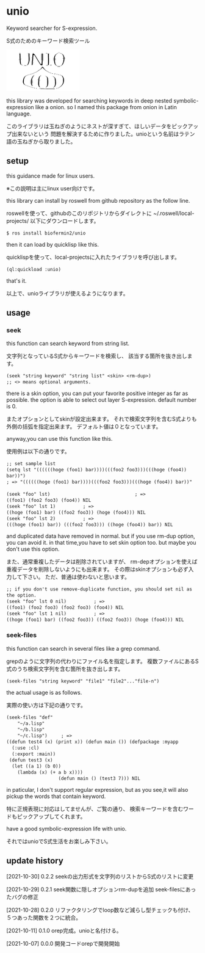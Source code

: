 # unio
Keyword searcher for S-expression.

S式のためのキーワード検索ツール

<img alt="unio symbol" src="https://github.com/biofermin2/unio/blob/main/unio2-1e.png">

this library was developed for searching keywords in deep nested symbolic-expression like a onion.
so I named this package from onion in Latin language.

このライブラリは玉ねぎのようにネストが深すぎて、ほしいデータをピックアップ出来ないという
問題を解決するために作りました。unioという名前はラテン語の玉ねぎから取りました。

## setup
this guidance made for linux users.

※この説明は主にlinux user向けです。

this library can install by roswell from github repository as the follow line.

roswellを使って、githubのこのリポジトリからダイレクトに
~/.roswell/local-projects/
以下にダウンロードします。

```shell
$ ros install biofermin2/unio
```

then it can load by quicklisp like this.

quicklispを使って、local-projectsに入れたライブラリを呼び出します。

```common-lisp
(ql:quickload :unio) 
```
that's it.

以上で、unioライブラリが使えるようになります。

## usage
### seek
this function can search keyword from string list.

文字列となっているS式からキーワードを検索し、
該当する箇所を抜き出します。

```common-lisp
(seek "string keyword" "string list" <skin> <rm-dup>)
;; <> means optional arguments.
```
there is a skin option, you can put your favorite positive integer as far as possible.
the option is able to select out layer S-expression.
default number is 0.

またオプションとしてskinが設定出来ます。
それで検索文字列を含むS式よりも外側の括弧を指定出来ます。
デフォルト値は０となっています。

anyway,you can use this function like this.

使用例は以下の通りです。

```common-lisp
;; set sample list
(setq lst "((((((hoge (foo1) bar))))(((foo2 foo3)))(((hoge (foo4)) bar))") 
; => "((((((hoge (foo1) bar))))(((foo2 foo3)))(((hoge (foo4)) bar))"

(seek "foo" lst)							   ; => 
((foo1) (foo2 foo3) (foo4)) NIL 
(seek "foo" lst 1)			; => 
((hoge (foo1) bar) ((foo2 foo3)) (hoge (foo4))) NIL
(seek "foo" lst 2)			; => 
(((hoge (foo1) bar)) (((foo2 foo3))) ((hoge (foo4)) bar)) NIL
```

and duplicated data have removed in normal.
but if you use rm-dup option, you can avoid it.
in that time,you have to set skin option too.
but maybe you don't use this option.

また、通常重複したデータは削除されていますが、
rm-depオプションを使えば重複データを削除しないようにも出来ます。
その際はskinオプションも必ず入力して下さい。
ただ、普通は使わないと思います。

```common-lisp
;; if you don't use remove-duplicate function, you should set nil as the option.
(seek "foo" lst 0 nil)			; => 
((foo1) (foo2 foo3) (foo2 foo3) (foo4)) NIL
(seek "foo" lst 1 nil)			; => 
((hoge (foo1) bar) ((foo2 foo3)) ((foo2 foo3)) (hoge (foo4))) NIL

```

### seek-files
this function can search in several files like a grep command.

grepのように文字列の代わりにファイル名を指定します。
複数ファイルにあるS式のうち検索文字列を含む箇所を抜き出します。

```common-lisp
(seek-files "string keyword" "file1" "file2"..."file-n")
```
the actual usage is as follows.

実際の使い方は下記の通りです。

```common-lisp
(seek-files "def"
    "~/a.lisp"
    "~/b.lisp"
    "~/c.lisp")		; => 
((defun test4 (x) (print x)) (defun main ()) (defpackage :myapp
  (:use :cl)
  (:export :main))
 (defun test3 (x)
  (let ((a 1) (b 0))
    (lambda (x) (+ a b x))))
			       (defun main () (test3 7))) NIL
```
in paticular, I don't support regular expression,
but as you see,it will also pickup the words that contain keyword.

特に正規表現に対応はしてませんが、ご覧の通り、
検索キーワードを含むワードもピックアップしてくれます。

have a good symbolic-expression life with unio.

それではunioでS式生活をお楽しみ下さい。


## update history
[2021-10-30] 0.2.2 seekの出力形式を文字列のリストからS式のリストに変更

[2021-10-29] 0.2.1 seek関数に隠しオプションrm-dupを追加 seek-filesにあったバグの修正

[2021-10-28] 0.2.0 リファクタリングでloop数など減らし型チェックも付け、５つあった関数を２つに統合。

[2021-10-11] 0.1.0 orep完成。unioと名付ける。

[2021-10-07] 0.0.0 開発コードorepで開発開始
